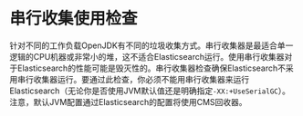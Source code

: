 # 串行收集使用检查

针对不同的工作负载OpenJDK有不同的垃圾收集方式。串行收集器是最适合单一逻辑的CPU机器或非常小的堆，这不适合Elasticsearch运行。使用串行收集器对于Elasticsearch的性能可能是毁灭性的。串行收集器检查确保Elasticsearch不采用串行收集器运行。要通过此检查，你必须不能用串行收集器来运行Elasticsearch（无论你是否使用JVM默认值还是明确指定`-XX:+UseSerialGC`）。注意，默认JVM配置通过Elasticsearch的配置将使用CMS回收器。